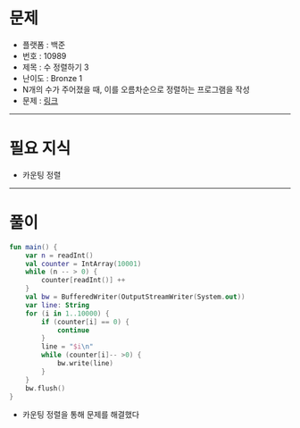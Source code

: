 # 문제
- 플랫폼 : 백준
- 번호 : 10989
- 제목 : 수 정렬하기 3
- 난이도 : Bronze 1
- N개의 수가 주어졌을 때, 이를 오름차순으로 정렬하는 프로그램을 작성
- 문제 : <a href="https://www.acmicpc.net/problem/10989" target="_blank">링크</a>

---

# 필요 지식
- 카운팅 정렬

---

# 풀이
```kotlin
fun main() {
    var n = readInt()
    val counter = IntArray(10001)
    while (n -- > 0) {
        counter[readInt()] ++
    }
    val bw = BufferedWriter(OutputStreamWriter(System.out))
    var line: String
    for (i in 1..10000) {
        if (counter[i] == 0) {
            continue
        }
        line = "$i\n"
        while (counter[i]-- >0) {
            bw.write(line)
        }
    }
    bw.flush()
}
```
- 카운팅 정렬을 통해 문제를 해결했다
